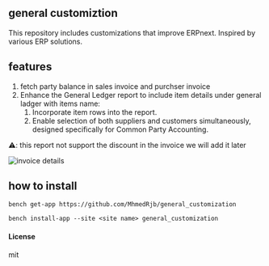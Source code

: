## general customiztion 

This repository includes customizations that improve ERPnext. Inspired by various ERP solutions.

## features
1. fetch party balance in sales invoice and purchser invoice 
1. Enhance the General Ledger report to include item details under general ladger with items name:
    1. Incorporate item rows into the report.
    1. Enable selection of both suppliers and customers simultaneously, designed specifically for Common Party Accounting.
  

⚠️: this report not support the discount in the invoice we will add it later

![invoice details](https://github.com/user-attachments/assets/2093fa6d-dec9-4f66-a3a2-8bbbae855d3e)

## how to install
`bench get-app https://github.com/MhmedRjb/general_customization`

`bench install-app --site <site name> general_customization`

#### License

mit

